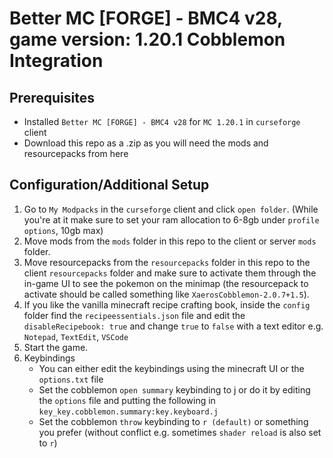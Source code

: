 # Better MC [FORGE] - BMC4 v28, game version: 1.20.1 Cobblemon Integration

## Prerequisites

- Installed `Better MC [FORGE] - BMC4 v28` for `MC 1.20.1` in `curseforge` client
- Download this repo as a .zip as you will need the mods and resourcepacks from here

## Configuration/Additional Setup

1. Go to `My Modpacks` in the `curseforge` client and click `open folder`. (While you're at it make sure to set your ram allocation to 6-8gb under `profile options`, 10gb max)
2. Move mods from the `mods` folder in this repo to the client or server `mods` folder.
3. Move resourcepacks from the `resourcepacks` folder in this repo to the client `resourcepacks` folder and make sure to activate them through the in-game UI to see the pokemon on the minimap (the resourcepack to activate should be called something like `XaerosCobblemon-2.0.7+1.5`).
4. If you like the vanilla minecraft recipe crafting book, inside the `config` folder find the `recipeessentials.json` file and edit the `disableRecipebook: true` and change `true` to `false` with a text editor e.g. `Notepad`, `TextEdit`, `VSCode`
5. Start the game. 
6. Keybindings
   - You can either edit the keybindings using the minecraft UI or the `options.txt` file 
   - Set the cobblemon `open summary` keybinding to j or do it by editing the `options` file and putting the following in `key_key.cobblemon.summary:key.keyboard.j`
   - Set the cobblemon `throw` keybinding to `r (default)` or something you prefer (without conflict e.g. sometimes `shader reload` is also set to `r`)
